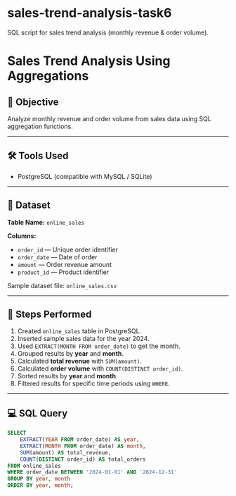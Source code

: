 # sales-trend-analysis-task6
SQL script for sales trend analysis (monthly revenue &amp; order volume).
# Sales Trend Analysis Using Aggregations

## 📌 Objective
Analyze monthly revenue and order volume from sales data using SQL aggregation functions.

---

## 🛠 Tools Used
- PostgreSQL (compatible with MySQL / SQLite)

---

## 📂 Dataset
**Table Name:** `online_sales`

**Columns:**
- `order_id` — Unique order identifier
- `order_date` — Date of order
- `amount` — Order revenue amount
- `product_id` — Product identifier

Sample dataset file: `online_sales.csv`

---

## 📑 Steps Performed
1. Created `online_sales` table in PostgreSQL.
2. Inserted sample sales data for the year 2024.
3. Used `EXTRACT(MONTH FROM order_date)` to get the month.
4. Grouped results by **year** and **month**.
5. Calculated **total revenue** with `SUM(amount)`.
6. Calculated **order volume** with `COUNT(DISTINCT order_id)`.
7. Sorted results by **year** and **month**.
8. Filtered results for specific time periods using `WHERE`.

---

## 💻 SQL Query
```sql
SELECT
    EXTRACT(YEAR FROM order_date) AS year,
    EXTRACT(MONTH FROM order_date) AS month,
    SUM(amount) AS total_revenue,
    COUNT(DISTINCT order_id) AS total_orders
FROM online_sales
WHERE order_date BETWEEN '2024-01-01' AND '2024-12-31'
GROUP BY year, month
ORDER BY year, month;
